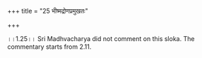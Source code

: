 +++
title = "25 भीष्मद्रोणप्रमुखतः"

+++
  
  
।।1.25।। Sri Madhvacharya did not comment on this sloka. The commentary
starts from 2.11.  
  
